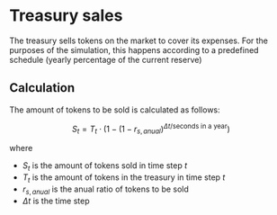 # Treasury sales

The treasury sells tokens on the market to cover its expenses. For the purposes of the simulation, this happens according to a predefined schedule (yearly percentage of the current reserve)

## Calculation

The amount of tokens to be sold is calculated as follows:

$$
S_t = T_t \cdot \left(1 - \left(1 - r_{s, anual} \right)^{\Delta t / \text{seconds in a year}} \right)
$$

where
 * $S_t$ is the amount of tokens sold in time step $t$
 * $T_t$ is the amount of tokens in the treasury in time step $t$
 * $r_{s, anual}$ is the anual ratio of tokens to be sold
 * $\Delta t$ is the time step

